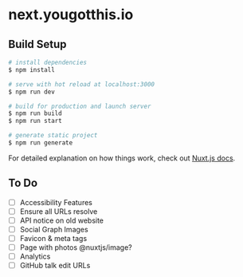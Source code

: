 # next.yougotthis.io

## Build Setup

```bash
# install dependencies
$ npm install

# serve with hot reload at localhost:3000
$ npm run dev

# build for production and launch server
$ npm run build
$ npm run start

# generate static project
$ npm run generate
```

For detailed explanation on how things work, check out [Nuxt.js docs](https://nuxtjs.org).

## To Do

- [ ] Accessibility Features
- [ ] Ensure all URLs resolve
- [ ] API notice on old website
- [ ] Social Graph Images
- [ ] Favicon & meta tags
- [ ] Page with photos @nuxtjs/image?
- [ ] Analytics
- [ ] GitHub talk edit URLs
